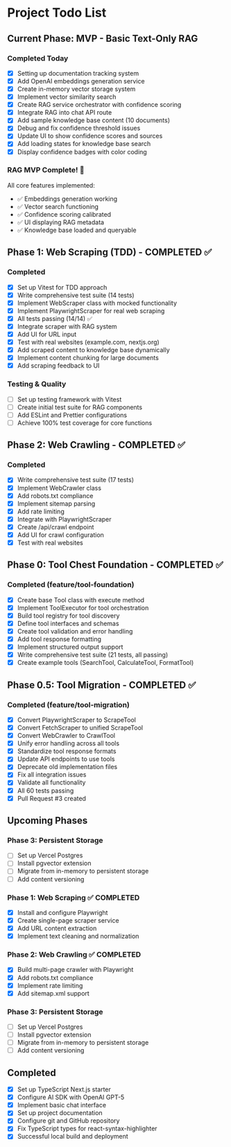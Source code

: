 # Project Todo List

## Current Phase: MVP - Basic Text-Only RAG

### Completed Today
- [x] Setting up documentation tracking system
- [x] Add OpenAI embeddings generation service
- [x] Create in-memory vector storage system
- [x] Implement vector similarity search
- [x] Create RAG service orchestrator with confidence scoring
- [x] Integrate RAG into chat API route
- [x] Add sample knowledge base content (10 documents)
- [x] Debug and fix confidence threshold issues
- [x] Update UI to show confidence scores and sources
- [x] Add loading states for knowledge base search
- [x] Display confidence badges with color coding

### RAG MVP Complete! 🎉

All core features implemented:
- ✅ Embeddings generation working
- ✅ Vector search functioning
- ✅ Confidence scoring calibrated
- ✅ UI displaying RAG metadata
- ✅ Knowledge base loaded and queryable

## Phase 1: Web Scraping (TDD) - COMPLETED ✅

### Completed
- [x] Set up Vitest for TDD approach
- [x] Write comprehensive test suite (14 tests)
- [x] Implement WebScraper class with mocked functionality
- [x] Implement PlaywrightScraper for real web scraping
- [x] All tests passing (14/14) ✅
- [x] Integrate scraper with RAG system
- [x] Add UI for URL input
- [x] Test with real websites (example.com, nextjs.org)
- [x] Add scraped content to knowledge base dynamically
- [x] Implement content chunking for large documents
- [x] Add scraping feedback to UI

### Testing & Quality
- [ ] Set up testing framework with Vitest
- [ ] Create initial test suite for RAG components
- [ ] Add ESLint and Prettier configurations
- [ ] Achieve 100% test coverage for core functions

## Phase 2: Web Crawling - COMPLETED ✅

### Completed
- [x] Write comprehensive test suite (17 tests)
- [x] Implement WebCrawler class
- [x] Add robots.txt compliance
- [x] Implement sitemap parsing
- [x] Add rate limiting
- [x] Integrate with PlaywrightScraper
- [x] Create /api/crawl endpoint
- [x] Add UI for crawl configuration
- [x] Test with real websites

## Phase 0: Tool Chest Foundation - COMPLETED ✅

### Completed (feature/tool-foundation)
- [x] Create base Tool class with execute method
- [x] Implement ToolExecutor for tool orchestration
- [x] Build tool registry for tool discovery
- [x] Define tool interfaces and schemas
- [x] Create tool validation and error handling
- [x] Add tool response formatting
- [x] Implement structured output support
- [x] Write comprehensive test suite (21 tests, all passing)
- [x] Create example tools (SearchTool, CalculateTool, FormatTool)

## Phase 0.5: Tool Migration - COMPLETED ✅

### Completed (feature/tool-migration)
- [x] Convert PlaywrightScraper to ScrapeTool
- [x] Convert FetchScraper to unified ScrapeTool
- [x] Convert WebCrawler to CrawlTool
- [x] Unify error handling across all tools
- [x] Standardize tool response formats
- [x] Update API endpoints to use tools
- [x] Deprecate old implementation files
- [x] Fix all integration issues
- [x] Validate all functionality
- [x] All 60 tests passing
- [x] Pull Request #3 created

## Upcoming Phases

### Phase 3: Persistent Storage
- [ ] Set up Vercel Postgres
- [ ] Install pgvector extension
- [ ] Migrate from in-memory to persistent storage
- [ ] Add content versioning

### Phase 1: Web Scraping ✅ COMPLETED
- [x] Install and configure Playwright
- [x] Create single-page scraper service
- [x] Add URL content extraction
- [x] Implement text cleaning and normalization

### Phase 2: Web Crawling ✅ COMPLETED
- [x] Build multi-page crawler with Playwright
- [x] Add robots.txt compliance
- [x] Implement rate limiting
- [x] Add sitemap.xml support

### Phase 3: Persistent Storage
- [ ] Set up Vercel Postgres
- [ ] Install pgvector extension
- [ ] Migrate from in-memory to persistent storage
- [ ] Add content versioning

## Completed
- [x] Set up TypeScript Next.js starter
- [x] Configure AI SDK with OpenAI GPT-5
- [x] Implement basic chat interface
- [x] Set up project documentation
- [x] Configure git and GitHub repository
- [x] Fix TypeScript types for react-syntax-highlighter
- [x] Successful local build and deployment